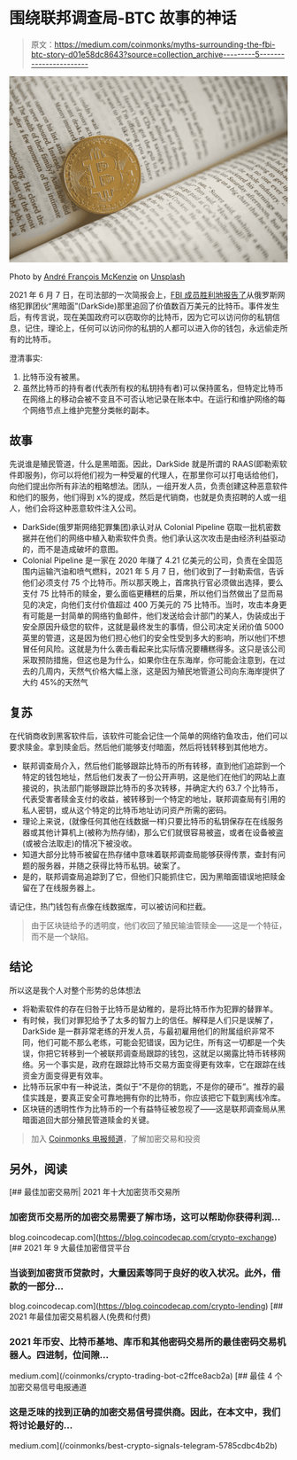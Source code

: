 # 围绕联邦调查局-BTC 故事的神话

> 原文：<https://medium.com/coinmonks/myths-surrounding-the-fbi-btc-story-d01e58dc8643?source=collection_archive---------5----------------------->

![](img/cb6864350a469daeecbd6a91222b4b71.png)

Photo by [André François McKenzie](https://unsplash.com/@silverhousehd?utm_source=medium&utm_medium=referral) on [Unsplash](https://unsplash.com?utm_source=medium&utm_medium=referral)

2021 年 6 月 7 日，在司法部的一次简报会上，[FBI 成员胜利地报告了](https://edition.cnn.com/videos/politics/2021/06/07/doj-announce-colonial-pipeline-ransomware-recovered-presser-sot-nr-vpx.cnn/video/playlists/top-news-videos/)从俄罗斯网络犯罪团伙“黑暗面”(DarkSide)那里追回了价值数百万美元的比特币。事件发生后，有传言说，现在美国政府可以窃取你的比特币，因为它可以访问你的私钥信息，记住，理论上，任何可以访问你的私钥的人都可以进入你的钱包，永远偷走所有的比特币。

澄清事实:

1.  比特币没有被黑。
2.  虽然比特币的持有者(代表所有权的私钥持有者)可以保持匿名，但特定比特币在网络上的移动会被不变且不可否认地记录在账本中。在运行和维护网络的每个网络节点上维护完整分类帐的副本。

## 故事

先说谁是殖民管道，什么是黑暗面。因此，DarkSide 就是所谓的 RAAS(即勒索软件即服务)，你可以将他们视为一种受雇的代理人，在那里你可以打电话给他们，向他们提出你所有非法的粗略想法。团队，一组开发人员，负责创建这种恶意软件和他们的服务，他们得到 x%的提成，然后是代销商，也就是负责招聘的人或一组人，他们会将这种恶意软件注入公司。

*   DarkSide(俄罗斯网络犯罪集团)承认对从 Colonial Pipeline 窃取一批机密数据并在他们的网络中植入勒索软件负责。他们承认这次攻击是由经济利益驱动的，而不是造成破坏的意图。
*   Colonial Pipeline 是一家在 2020 年赚了 4.21 亿美元的公司，负责在全国范围内运输汽油和喷气燃料，2021 年 5 月 7 日，他们收到了一封勒索信，告诉他们必须支付 75 个比特币。所以那天晚上，首席执行官必须做出选择，要么支付 75 比特币的赎金，要么面临更糟糕的后果，所以他们当然做出了显而易见的决定，向他们支付价值超过 400 万美元的 75 比特币。当时，攻击本身更有可能是一封简单的网络钓鱼邮件，他们发送给会计部门的某人，伪装成出于安全原因升级您的软件，这就是最终发生的事情，但公司决定关闭价值 5000 英里的管道，这是因为他们担心他们的安全性受到多大的影响，所以他们不想冒任何风险。这就是为什么袭击看起来比实际情况要糟糕得多。这只是该公司采取预防措施，但这也是为什么，如果你住在东海岸，你可能会注意到，在过去的几周内，天然气价格大幅上涨，这是因为殖民地管道公司向东海岸提供了大约 45%的天然气

## 复苏

在代销商收到黑客软件后，该软件可能会记住一个简单的网络钓鱼攻击，他们可以要求赎金。拿到赎金后。然后他们能够支付暗面，然后将钱转移到其他地方。

*   联邦调查局介入，然后他们能够跟踪比特币的所有转移，直到他们追踪到一个特定的钱包地址，然后他们发表了一份公开声明，这是他们在他们的网站上直接说的，执法部门能够跟踪比特币的多次转移，并确定大约 63.7 个比特币，代表受害者赎金支付的收益，被转移到一个特定的地址，联邦调查局有引用的私人密钥，或从这个特定的比特币地址访问资产所需的密码。
*   理论上来说，(就像任何其他在线数据一样)只要比特币的私钥保存在在线服务器或其他计算机上(被称为热存储)，那么它们就很容易被盗，或者在设备被盗(或被合法取走)的情况下被没收。
*   知道大部分比特币被留在热存储中意味着联邦调查局能够获得传票，查封有问题的服务器，并随之获得比特币私钥。破案了。
*   是的，联邦调查局追踪到了它，但他们只能抓住它，因为黑暗面错误地把赎金留在了在线服务器上。

请记住，热门钱包有点像在线数据库，可以被访问和拦截。

> 由于区块链给予的透明度，他们收回了殖民输油管赎金——这是一个特征，而不是一个缺陷。

## 结论

所以这是我个人对整个形势的总体想法

*   将勒索软件的存在归咎于比特币是幼稚的，是将比特币作为犯罪的替罪羊。
*   有时候，我们对罪犯给予了太多的智力上的信任。解释是人们只是误解了，DarkSide 是一群非常老练的开发人员，与最初雇用他们的附属组织非常不同，他们可能不那么老练，可能会犯错误，因为记住，所有这一切都是一个失误，你把它转移到一个被联邦调查局跟踪的钱包，这就足以揭露比特币转移网络。另一个事实是，政府在跟踪比特币交易方面变得更有效率，它在跟踪在线资金方面变得更有效率。
*   比特币玩家中有一种说法，类似于“不是你的钥匙，不是你的硬币”。推荐的最佳实践是，要真正安全可靠地拥有你的比特币，你应该把它下载到离线冷库。
*   区块链的透明性作为比特币的一个有益特征被忽视了——这是联邦调查局从黑暗面追回大部分殖民管道赎金的关键。

> 加入 [Coinmonks 电报频道](https://t.me/coincodecap)，了解加密交易和投资

## 另外，阅读

[](https://blog.coincodecap.com/crypto-exchange) [## 最佳加密交易所| 2021 年十大加密货币交易所

### 加密货币交易所的加密交易需要了解市场，这可以帮助你获得利润…

blog.coincodecap.com](https://blog.coincodecap.com/crypto-exchange) [](https://blog.coincodecap.com/crypto-lending) [## 2021 年 9 大最佳加密借贷平台

### 当谈到加密货币贷款时，大量因素等同于良好的收入状况。此外，借款的一部分…

blog.coincodecap.com](https://blog.coincodecap.com/crypto-lending) [](/coinmonks/crypto-trading-bot-c2ffce8acb2a) [## 2021 年最佳加密交易机器人(免费和付费)

### 2021 年币安、比特币基地、库币和其他密码交易所的最佳密码交易机器人。四进制，位间隙…

medium.com](/coinmonks/crypto-trading-bot-c2ffce8acb2a) [](/coinmonks/best-crypto-signals-telegram-5785cdbc4b2b) [## 最佳 4 个加密交易信号电报通道

### 这是乏味的找到正确的加密交易信号提供商。因此，在本文中，我们将讨论最好的…

medium.com](/coinmonks/best-crypto-signals-telegram-5785cdbc4b2b)